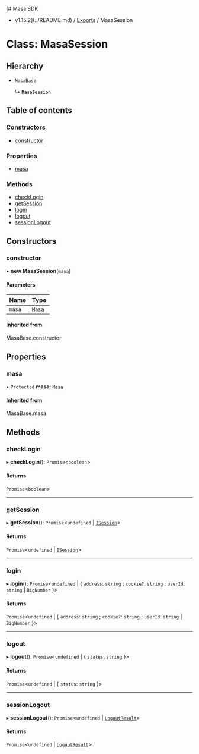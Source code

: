 [# Masa SDK
 - v1.15.2](../README.md) / [Exports](../modules.md) / MasaSession

# Class: MasaSession

## Hierarchy

- `MasaBase`

  ↳ **`MasaSession`**

## Table of contents

### Constructors

- [constructor](MasaSession.md#constructor)

### Properties

- [masa](MasaSession.md#masa)

### Methods

- [checkLogin](MasaSession.md#checklogin)
- [getSession](MasaSession.md#getsession)
- [login](MasaSession.md#login)
- [logout](MasaSession.md#logout)
- [sessionLogout](MasaSession.md#sessionlogout)

## Constructors

### constructor

• **new MasaSession**(`masa`)

#### Parameters

| Name | Type |
| :------ | :------ |
| `masa` | [`Masa`](Masa.md) |

#### Inherited from

MasaBase.constructor

## Properties

### masa

• `Protected` **masa**: [`Masa`](Masa.md)

#### Inherited from

MasaBase.masa

## Methods

### checkLogin

▸ **checkLogin**(): `Promise`<`boolean`\>

#### Returns

`Promise`<`boolean`\>

___

### getSession

▸ **getSession**(): `Promise`<`undefined` \| [`ISession`](../interfaces/ISession.md)\>

#### Returns

`Promise`<`undefined` \| [`ISession`](../interfaces/ISession.md)\>

___

### login

▸ **login**(): `Promise`<`undefined` \| { `address`: `string` ; `cookie?`: `string` ; `userId`: `string` \| `BigNumber`  }\>

#### Returns

`Promise`<`undefined` \| { `address`: `string` ; `cookie?`: `string` ; `userId`: `string` \| `BigNumber`  }\>

___

### logout

▸ **logout**(): `Promise`<`undefined` \| { `status`: `string`  }\>

#### Returns

`Promise`<`undefined` \| { `status`: `string`  }\>

___

### sessionLogout

▸ **sessionLogout**(): `Promise`<`undefined` \| [`LogoutResult`](../interfaces/LogoutResult.md)\>

#### Returns

`Promise`<`undefined` \| [`LogoutResult`](../interfaces/LogoutResult.md)\>
